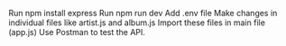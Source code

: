 Run npm install express 
Run npm run dev 
Add .env file
Make changes in individual files like artist.js and album.js
Import these files in main file (app.js)
Use Postman to test the API.